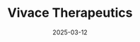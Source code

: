 ---  
layout: startup_page  
title: "Vivace Therapeutics"  
id: "vivacetherapeutics.com"  
permalink: "/vivacetherapeuticsvivacetherapeutics.com03122025/"  
website: "http://www.vivacetherapeutics.com/"  
funding_round: "Series D"  
funding_amount: "$35M"  
investors: "RA Capital Management, Canaan Partners, Cenova Capital"  
about: "Vivace Therapeutics is a small molecule drug discovery and development company focusing on targeting the Hippo pathway to treat human carcinomas. Their lead product, VT3989, is a first-in-class TEAD autopalmitoylation inhibitor showing promising results in mesothelioma patients. The company is advancing VT3989 toward a registrational Phase 3 clinical trial."  
markets: "Biotech, Oncology, Therapeutics"  
hq: "San Mateo, California, United States"  
founded_year: "2014"  
linkedin: "https://www.linkedin.com/company/vivace-therapeutics-inc-"  
twitter: ""  
instagram: ""  
facebook: ""  
crunchbase: "https://www.crunchbase.com/organization/vivace-therapeutics"  
pitchbook: "https://pitchbook.com/profiles/company/107318-89"  

date_display: "12-Mar-2025"  
date: "2025-03-12"

# SEO Optimization  
meta_title: "Vivace Therapeutics - Series D Funding ($35M)"  
meta_description: "Vivace Therapeutics, Vivace Therapeutics is a small molecule drug discovery and development company focusing on targeting the Hippo pathway to treat human carcinomas. Thei..."  
meta_keywords: "Vivace Therapeutics, Biotech, Oncology, Therapeutics, Series D funding"  
canonical_url: "https://startup.projectstartups.com/vivacetherapeuticsvivacetherapeutics.com03122025/"  
---